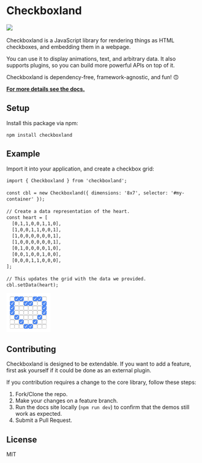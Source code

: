 # Checkboxland

<a href='http://www.recurse.com' title='Made with love at the Recurse Center'><img src='https://cloud.githubusercontent.com/assets/2883345/11325206/336ea5f4-9150-11e5-9e90-d86ad31993d8.png' height='20px'/></a>

Checkboxland is a JavaScript library for rendering things as HTML checkboxes, and embedding them in a webpage.

You can use it to display animations, text, and arbitrary data. It also supports plugins, so you can build more powerful APIs on top of it.

Checkboxland is dependency-free, framework-agnostic, and fun! 🙃

**[For more details see the docs.](https://bryanbraun.com/checkboxland)**

## Setup

Install this package via npm:

```
npm install checkboxland
```

## Example

Import it into your application, and create a checkbox grid:

```
import { Checkboxland } from 'checkboxland';

const cbl = new Checkboxland({ dimensions: '8x7', selector: '#my-container' });

// Create a data representation of the heart.
const heart = [
  [0,1,1,0,0,1,1,0],
  [1,0,0,1,1,0,0,1],
  [1,0,0,0,0,0,0,1],
  [1,0,0,0,0,0,0,1],
  [0,1,0,0,0,0,1,0],
  [0,0,1,0,0,1,0,0],
  [0,0,0,1,1,0,0,0],
];

// This updates the grid with the data we provided.
cbl.setData(heart);
```

<img src="docs/img/checkbox-heart.png" style="width:115px; height:102px" alt="a grid of checkboxes displaying the shape of a heart" />

## Contributing

Checkboxland is designed to be extendable. If you want to add a feature, first ask yourself if it could be done as an external plugin.

If you contribution requires a change to the core library, follow these steps:

1. Fork/Clone the repo.
2. Make your changes on a feature branch.
3. Run the docs site locally (`npm run dev`) to confirm that the demos still work as expected.
4. Submit a Pull Request.

## License

MIT

